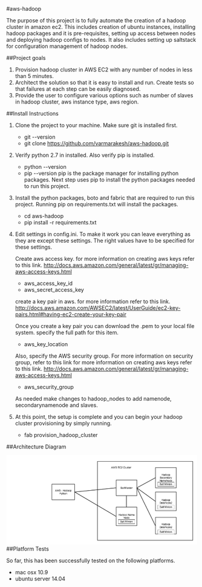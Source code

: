 #aws-hadoop

The purpose of this project is to fully automate the creation of a hadoop cluster in amazon ec2. This includes creation of ubuntu instances, installing 
hadoop packages and it is pre-requisites, setting up access between nodes and deploying hadoop configs to nodes. It also includes setting up saltstack for configuration management of hadoop nodes.

##Project goals


1. Provision hadoop cluster in AWS EC2 with any number of nodes in less than 5 minutes.
2. Architect the solution so that it is easy to install and run. Create tests so that failures at each step can be easily diagnosed.
3. Provide the user to configure various options such as number of slaves in hadoop cluster, aws instance type, aws region.

##Install Instructions

1. Clone the project to your machine. Make sure git is installed first.
    *   git --version
    *   git clone https://github.com/varmarakesh/aws-hadoop.git
2. Verify python 2.7 in installed. Also verify pip is installed.
    *   python --version
    *   pip --version
    pip is the package manager for installing python packages. Next step uses pip to install the python packages needed to run this project.
3. Install the python packages, boto and fabric that are required to run this project. Running pip on requirements.txt will install the packages.
    *    cd aws-hadoop
    *    pip install -r requirements.txt
4. Edit settings in config.ini. To make it work you can leave everything as they are except these settings. The right values have to be specified for these settings.
    
    Create aws access key. for more information on creating aws keys refer to this link.
    http://docs.aws.amazon.com/general/latest/gr/managing-aws-access-keys.html
    
    *   aws_access_key_id
    *   aws_secret_access_key
    
    create a key pair in aws. for more information refer to this link.
    http://docs.aws.amazon.com/AWSEC2/latest/UserGuide/ec2-key-pairs.html#having-ec2-create-your-key-pair
    
    Once you create a key pair you can download the .pem to your local file system. specify the full path for this item.
    
    *   aws_key_location
    
    Also, specify the AWS security group. For more information on security group, refer to this link
    for more information on creating aws keys refer to this link.
    http://docs.aws.amazon.com/general/latest/gr/managing-aws-access-keys.html
    
    *   aws_security_group
    
    As needed make changes to hadoop_nodes to add namenode, secondarynamenode and slaves.
    
5. At this point, the setup is complete and you can begin your hadoop cluster provisioning by simply running.
    *   fab provision_hadoop_cluster

##Architecture Diagram

![Architecture](wiki/architecture_diagram.png "Architectural Diagram")
##Platform Tests

   So far, this has been successfully tested on the following platforms.
   
   *    mac osx 10.9
   *    ubuntu server 14.04